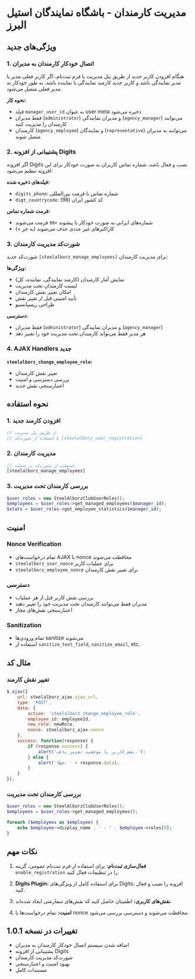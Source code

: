 # مدیریت کارمندان - باشگاه نمایندگان استیل البرز

## ویژگی‌های جدید

### 1. اتصال خودکار کارمندان به مدیران

هنگام افزودن کاربر جدید از طریق پنل مدیریت یا فرم ثبت‌نام، اگر کاربر فعلی مدیر یا مدیر نمایندگی باشد و کاربر جدید کارمند نمایندگی یا نماینده باشد، به طور خودکار به مدیر فعلی متصل می‌شود.

**نحوه کار:**
- فیلد `manager_user_id` به عنوان user meta ذخیره می‌شود
- فقط مدیران (`administrator`) و مدیران نمایندگی (`agency_manager`) می‌توانند کارمندان را مدیریت کنند
- کارمندان (`agency_employee`) و نمایندگان (`representative`) می‌توانند به مدیران متصل شوند

### 2. پشتیبانی از افزونه Digits

اگر افزونه Digits نصب و فعال باشد، شماره تماس کاربران به صورت خودکار برای این افزونه تنظیم می‌شود:

**فیلدهای ذخیره شده:**
- `digits_phone`: شماره تماس با فرمت بین‌المللی
- `digt_countrycode`: کد کشور ایران (98)

**فرمت شماره تماس:**
- شماره‌های ایرانی به صورت خودکار با پیشوند `+98` فرمت می‌شوند
- کاراکترهای غیر عددی حذف می‌شوند (به جز +)

### 3. شورت‌کد مدیریت کارمندان

شورت‌کد جدید `[steelalborz_manage_employees]` برای مدیریت کارمندان:

**ویژگی‌ها:**
- نمایش آمار کارمندان (کارمند نمایندگی، نماینده، کل)
- لیست کارمندان تحت مدیریت
- امکان تغییر نقش کارمندان
- تأیید امنیتی قبل از تغییر نقش
- طراحی ریسپانسیو

**دسترسی:**
- فقط مدیران (`administrator`) و مدیران نمایندگی (`agency_manager`)
- هر مدیر فقط می‌تواند کارمندان تحت مدیریت خود را تغییر دهد

### 4. AJAX Handlers جدید

**`steelalborz_change_employee_role`:**
- تغییر نقش کارمندان
- بررسی دسترسی و امنیت
- اعتبارسنجی نقش جدید

## نحوه استفاده

### 1. افزودن کارمند جدید

```php
// از طریق پنل مدیریت
// یا استفاده از شورت‌کد [steelalborz_user_registration]
```

### 2. مدیریت کارمندان

```php
// استفاده از شورت‌کد در صفحه
[steelalborz_manage_employees]
```

### 3. بررسی کارمندان تحت مدیریت

```php
$user_roles = new SteelAlborzClubUserRoles();
$employees = $user_roles->get_managed_employees($manager_id);
$stats = $user_roles->get_employee_statistics($manager_id);
```

## امنیت

### Nonce Verification
- تمام درخواست‌های AJAX با nonce محافظت می‌شوند
- `steelalborz_user_nonce` برای عملیات کاربر
- `steelalborz_employee_nonce` برای تغییر نقش کارمندان

### دسترسی
- بررسی نقش کاربر قبل از هر عملیات
- مدیران فقط می‌توانند کارمندان تحت مدیریت خود را تغییر دهند
- اعتبارسنجی نقش‌های مجاز

### Sanitization
- تمام ورودی‌ها sanitize می‌شوند
- استفاده از `sanitize_text_field`, `sanitize_email`, etc.

## مثال کد

### تغییر نقش کارمند
```javascript
$.ajax({
    url: steelalborz_ajax.ajax_url,
    type: 'POST',
    data: {
        action: 'steelalborz_change_employee_role',
        employee_id: employeeId,
        new_role: newRole,
        nonce: steelalborz_ajax.nonce
    },
    success: function(response) {
        if (response.success) {
            alert('نقش کاربر با موفقیت تغییر یافت.');
        } else {
            alert('خطا: ' + response.data);
        }
    }
});
```

### بررسی کارمندان تحت مدیریت
```php
$user_roles = new SteelAlborzClubUserRoles();
$employees = $user_roles->get_managed_employees();

foreach ($employees as $employee) {
    echo $employee->display_name . ' - ' . $employee->roles[0];
}
```

## نکات مهم

1. **فعال‌سازی ثبت‌نام:** برای استفاده از فرم ثبت‌نام عمومی، گزینه `enable_registration` را در تنظیمات فعال کنید.

2. **Digits Plugin:** برای استفاده کامل از ویژگی‌های Digits، افزونه را نصب و فعال کنید.

3. **نقش‌های کاربری:** اطمینان حاصل کنید که نقش‌های سفارشی ایجاد شده‌اند.

4. **امنیت:** تمام درخواست‌ها با nonce محافظت می‌شوند و دسترسی بررسی می‌شود.

## تغییرات در نسخه 1.0.1

- اضافه شدن سیستم اتصال خودکار کارمندان به مدیران
- پشتیبانی از افزونه Digits
- شورت‌کد مدیریت کارمندان
- بهبود امنیت و اعتبارسنجی
- مستندات کامل 